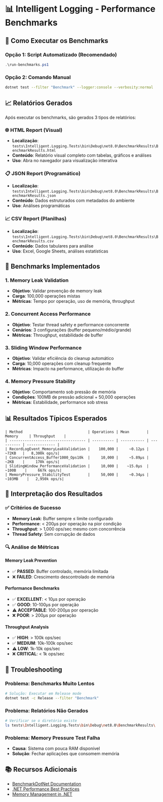 # 📊 Intelligent Logging - Performance Benchmarks

## 🚀 Como Executar os Benchmarks

### Opção 1: Script Automatizado (Recomendado)
```powershell
.\run-benchmarks.ps1
```

### Opção 2: Comando Manual
```bash
dotnet test --filter "Benchmark" --logger:console --verbosity:normal
```

## 📈 Relatórios Gerados

Após executar os benchmarks, são gerados 3 tipos de relatórios:

### 🌐 HTML Report (Visual)
- **Localização**: `tests\Intelligent.Logging.Tests\bin\Debug\net8.0\BenchmarkResults\BenchmarkResults.html`
- **Conteúdo**: Relatório visual completo com tabelas, gráficos e análises
- **Uso**: Abra no navegador para visualização interativa

### 📋 JSON Report (Programático)
- **Localização**: `tests\Intelligent.Logging.Tests\bin\Debug\net8.0\BenchmarkResults\BenchmarkResults.json`
- **Conteúdo**: Dados estruturados com metadados do ambiente
- **Uso**: Análises programáticas

### 📈 CSV Report (Planilhas)
- **Localização**: `tests\Intelligent.Logging.Tests\bin\Debug\net8.0\BenchmarkResults\BenchmarkResults.csv`
- **Conteúdo**: Dados tabulares para análise
- **Uso**: Excel, Google Sheets, análises estatísticas

## 🧪 Benchmarks Implementados

### 1. Memory Leak Validation
- **Objetivo**: Validar prevenção de memory leak
- **Carga**: 100,000 operações mistas
- **Métricas**: Tempo por operação, uso de memória, throughput

### 2. Concurrent Access Performance
- **Objetivo**: Testar thread safety e performance concorrente
- **Cenários**: 3 configurações (buffer pequeno/médio/grande)
- **Métricas**: Throughput, estabilidade de buffer

### 3. Sliding Window Performance
- **Objetivo**: Validar eficiência do cleanup automático
- **Carga**: 10,000 operações com cleanup frequente
- **Métricas**: Impacto na performance, utilização do buffer

### 4. Memory Pressure Stability
- **Objetivo**: Comportamento sob pressão de memória
- **Condições**: 100MB de pressão adicional + 50,000 operações
- **Métricas**: Estabilidade, performance sob stress

## 📊 Resultados Típicos Esperados

```
| Method                              | Operations | Mean        | Memory     | Throughput    |
| ----------------------------------- | ---------- | ----------- | ---------- | ------------- |
| RecordLogEvent_MemoryLeakValidation |    100,000 |     ~0.12μs |    ~72KB   |   8,300k ops/s|
| ConcurrentAccess_Buffer1000_Ops10k  |     10,000 |     ~5.89μs |    ~2KB    |     170k ops/s|
| SlidingWindow_PerformanceValidation |     10,000 |    ~15.0μs  |   ~100B    |     667k ops/s|
| MemoryPressure_StabilityTest        |     50,000 |     ~0.34μs |  ~103MB    |   2,950k ops/s|
```

## 🎯 Interpretação dos Resultados

### ✅ Critérios de Sucesso
- **Memory Leak**: Buffer sempre ≤ limite configurado
- **Performance**: < 200μs por operação na pior condição
- **Throughput**: > 1,000 ops/sec mesmo com concorrência
- **Thread Safety**: Sem corrupção de dados

### 🔍 Análise de Métricas

#### Memory Leak Prevention
- ✅ **PASSED**: Buffer controlado, memória limitada
- ❌ **FAILED**: Crescimento descontrolado de memória

#### Performance Benchmarks
- ✅ **EXCELLENT**: < 10μs por operação
- ✅ **GOOD**: 10-100μs por operação  
- ⚠️ **ACCEPTABLE**: 100-200μs por operação
- ❌ **POOR**: > 200μs por operação

#### Throughput Analysis
- ✅ **HIGH**: > 100k ops/sec
- ✅ **MEDIUM**: 10k-100k ops/sec
- ⚠️ **LOW**: 1k-10k ops/sec
- ❌ **CRITICAL**: < 1k ops/sec

## 🔧 Troubleshooting

### Problema: Benchmarks Muito Lentos
```bash
# Solução: Executar em Release mode
dotnet test -c Release --filter "Benchmark"
```

### Problema: Relatórios Não Gerados
```bash
# Verificar se o diretório existe
ls tests\Intelligent.Logging.Tests\bin\Debug\net8.0\BenchmarkResults\
```

### Problema: Memory Pressure Test Falha
- **Causa**: Sistema com pouca RAM disponível
- **Solução**: Fechar aplicações que consomem memória

## 📚 Recursos Adicionais

- [BenchmarkDotNet Documentation](https://benchmarkdotnet.org/)
- [.NET Performance Best Practices](https://docs.microsoft.com/dotnet/fundamentals/code-analysis/quality-rules/performance-warnings)
- [Memory Management in .NET](https://docs.microsoft.com/dotnet/standard/garbage-collection/)
